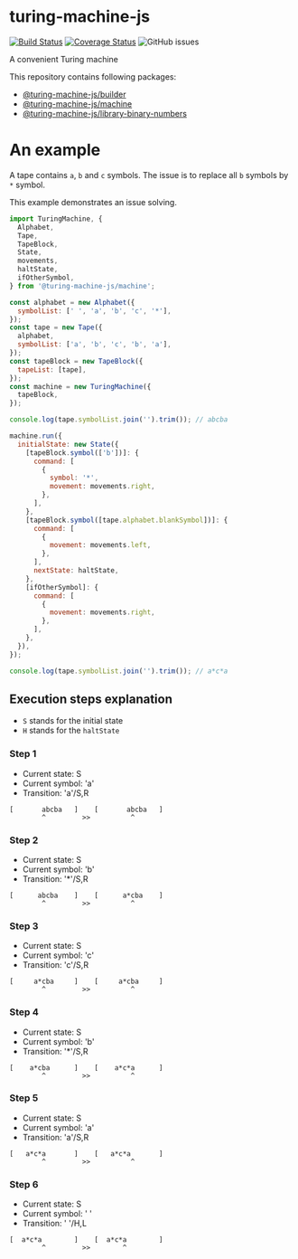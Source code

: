 # turing-machine-js

[![Build Status](https://travis-ci.com/mellonis/turing-machine-js.svg?branch=next)](https://travis-ci.com/mellonis/turing-machine-js)
[![Coverage Status](https://coveralls.io/repos/github/mellonis/turing-machine-js/badge.svg?branch=next)](https://coveralls.io/github/mellonis/turing-machine-js?branch=next)
![GitHub issues](https://img.shields.io/github/issues/mellonis/turing-machine-js)

A convenient Turing machine

This repository contains following packages:
* [@turing-machine-js/builder](https://github.com/mellonis/turing-machine-js/tree/next/packages/builder)
* [@turing-machine-js/machine](https://github.com/mellonis/turing-machine-js/tree/next/packages/machine)
* [@turing-machine-js/library-binary-numbers](https://github.com/mellonis/turing-machine-js/tree/next/packages/library-binary-numbers)

# An example

A tape contains `a`, `b` and `c` symbols. The issue is to replace all `b` symbols by `*` symbol.

This example demonstrates an issue solving.

```javascript
import TuringMachine, {
  Alphabet,
  Tape,
  TapeBlock,
  State,
  movements,
  haltState,
  ifOtherSymbol,
} from '@turing-machine-js/machine';

const alphabet = new Alphabet({
  symbolList: [' ', 'a', 'b', 'c', '*'],
});
const tape = new Tape({
  alphabet,
  symbolList: ['a', 'b', 'c', 'b', 'a'],
});
const tapeBlock = new TapeBlock({
  tapeList: [tape],
});
const machine = new TuringMachine({
  tapeBlock,
});

console.log(tape.symbolList.join('').trim()); // abcba

machine.run({
  initialState: new State({
    [tapeBlock.symbol(['b'])]: {
      command: [
        {
          symbol: '*',
          movement: movements.right,
        },
      ],
    },
    [tapeBlock.symbol([tape.alphabet.blankSymbol])]: {
      command: [
        {
          movement: movements.left,
        },
      ],
      nextState: haltState,
    },
    [ifOtherSymbol]: {
      command: [
        {
          movement: movements.right,
        },
      ],
    },
  }),
});

console.log(tape.symbolList.join('').trim()); // a*c*a
```

## Execution steps explanation
- `S` stands for the initial state
- `H` stands for the `haltState` 


### Step 1
- Current state: S
- Current symbol: 'a'
- Transition: 'a'/S,R
```
[       abcba   ]    [       abcba   ]
        ^         >>          ^
```

### Step 2
- Current state: S
- Current symbol: 'b'
- Transition: '*'/S,R
```
[      abcba    ]    [      a*cba    ]
        ^         >>          ^
```

### Step 3
- Current state: S
- Current symbol: 'c'
- Transition: 'c'/S,R
```
[     a*cba     ]    [     a*cba     ]
        ^         >>          ^
```

### Step 4
- Current state: S
- Current symbol: 'b'
- Transition: '*'/S,R
```
[    a*cba      ]    [    a*c*a      ]
        ^         >>          ^
```

### Step 5
- Current state: S
- Current symbol: 'a'
- Transition: 'a'/S,R
```
[   a*c*a       ]    [   a*c*a       ]
        ^         >>          ^
```

### Step 6
- Current state: S
- Current symbol: ' '
- Transition: ' '/H,L
```
[  a*c*a        ]    [  a*c*a        ]
        ^         >>        ^
```

